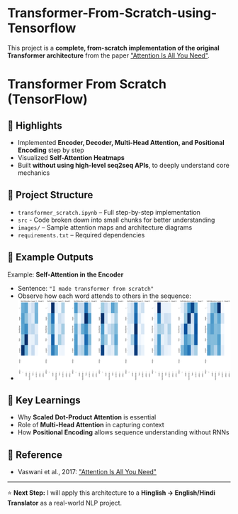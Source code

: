 # Transformer-From-Scratch-using-Tensorflow
This project is a **complete, from-scratch implementation of the original Transformer architecture**  from the paper ["Attention Is All You Need"](https://arxiv.org/abs/1706.03762).
# Transformer From Scratch (TensorFlow)

## 🔹 Highlights
- Implemented **Encoder, Decoder, Multi-Head Attention, and Positional Encoding** step by step
- Visualized **Self-Attention Heatmaps**
- Built **without using high-level seq2seq APIs**, to deeply understand core mechanics

## 📂 Project Structure
- `transformer_scratch.ipynb` – Full step-by-step implementation
- `src` - Code broken down into small chunks for better understanding
- `images/` – Sample attention maps and architecture diagrams
- `requirements.txt` – Required dependencies

## 🔹 Example Outputs
Example: **Self-Attention in the Encoder**  
- Sentence: `"I made transformer from scratch"`
- Observe how each word attends to others in the sequence:
- ![alt text](https://github.com/SKB3002/Transformer-From-Scratch-using-Tensorflow/blob/main/Images/Heatmap%20of%20attention%20weights.png?raw=true)


## 🔹 Key Learnings
- Why **Scaled Dot-Product Attention** is essential
- Role of **Multi-Head Attention** in capturing context
- How **Positional Encoding** allows sequence understanding without RNNs

## 📜 Reference
- Vaswani et al., 2017: ["Attention Is All You Need"](https://arxiv.org/abs/1706.03762)

---

⭐ **Next Step:** I will apply this architecture to a **Hinglish → English/Hindi Translator** as a real-world NLP project.
